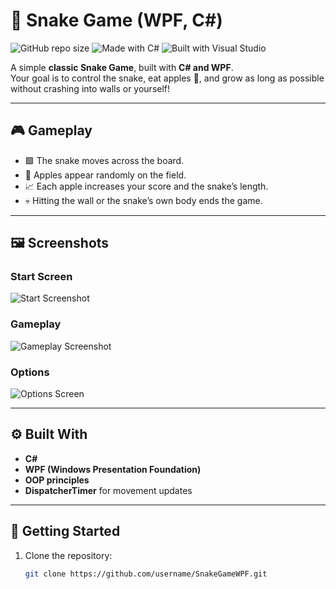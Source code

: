 # 🐍 Snake Game (WPF, C#)
![GitHub repo size](https://img.shields.io/github/repo-size/MaRi0ooo/Snake)
![Made with C#](https://img.shields.io/badge/Made%20with-C%23-blue)
![Built with Visual Studio](https://img.shields.io/badge/Built%20with-Visual%20Studio-purple)

A simple **classic Snake Game**, built with **C# and WPF**.  
Your goal is to control the snake, eat apples 🍎, and grow as long as possible without crashing into walls or yourself!

---

## 🎮 Gameplay
- 🟩 The snake moves across the board.
- 🍎 Apples appear randomly on the field.
- 📈 Each apple increases your score and the snake’s length.
- 💀 Hitting the wall or the snake’s own body ends the game.

---

## 🖼️ Screenshots

### Start Screen
![Start Screenshot](https://i.postimg.cc/tJ4dnmqf/sc1.png)

### Gameplay
![Gameplay Screenshot](https://i.postimg.cc/mtfFjd4T/gameplay.png)

### Options
![Options Screen](https://i.postimg.cc/4nh9pDr8/options.png)

---

## ⚙️ Built With
- **C#**
- **WPF (Windows Presentation Foundation)**
- **OOP principles**
- **DispatcherTimer** for movement updates

---

## 🚀 Getting Started
1. Clone the repository:
   ```bash
   git clone https://github.com/username/SnakeGameWPF.git
